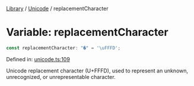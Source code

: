 <!-- markdownlint-disable -->
<!-- cspell: disable -->
[Library](../index.md) / [Unicode](./index.md) / replacementCharacter

# Variable: replacementCharacter

```ts
const replacementCharacter: "�" = '\uFFFD';
```

Defined in: [unicode.ts:109](https://github.com/technobuddha/library/blob/main/src/unicode.ts#L109)

Unicode replacement character (U+FFFD), used to represent an unknown, unrecognized, or unrepresentable character.

